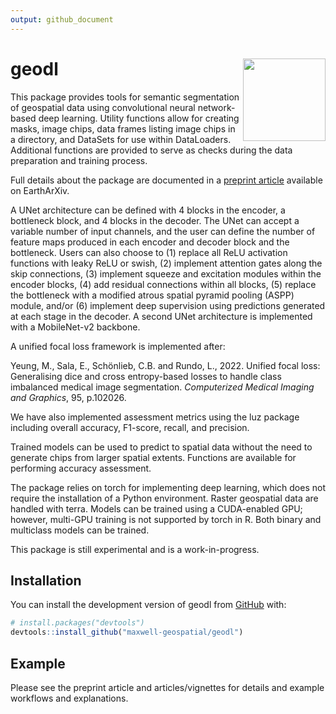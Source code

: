 ```yaml
---
output: github_document
---
```


<!-- README.md is generated from README.Rmd. Please edit that file -->

# geodl <img src="vignettes/figure/geodlHex.png" align="right" width="132" />

<!-- badges: start -->
<!-- badges: end -->

This package provides tools for semantic segmentation of geospatial data using convolutional neural network-based deep learning. Utility functions allow for creating masks, image chips, data frames listing image chips in a directory, and DataSets for use within DataLoaders. Additional functions are provided to serve as checks during the data preparation and training process. 

Full details about the package are documented in a [preprint article](https://doi.org/10.31223/X53M6T) available on EarthArXiv.

A UNet architecture can be defined with 4 blocks in the encoder, a bottleneck block, and 4 blocks in the decoder. The UNet can accept a variable number of input channels, and the user can define the number of feature maps produced in each encoder and decoder block and the bottleneck. Users can also choose to (1) replace all ReLU activation functions with leaky ReLU or swish, (2) implement attention gates along the skip connections, (3) implement squeeze and excitation modules within the encoder blocks, (4) add residual connections within all blocks, (5) replace the bottleneck with a modified atrous spatial pyramid pooling (ASPP) module, and/or (6) implement deep supervision using predictions generated at each stage in the decoder. A second UNet architecture is implemented with a MobileNet-v2 backbone. 

A unified focal loss framework is implemented after:

Yeung, M., Sala, E., Schönlieb, C.B. and Rundo, L., 2022. Unified focal loss: Generalising dice and cross entropy-based losses to handle class imbalanced medical image segmentation. *Computerized Medical Imaging and Graphics*, 95, p.102026.

We have also implemented assessment metrics using the luz package including overall accuracy, F1-score, recall, and precision. 

Trained models can be used to predict to spatial data without the need to generate chips from larger spatial extents. Functions are available for performing accuracy assessment. 

The package relies on torch for implementing deep learning, which does not require the installation of a Python environment. Raster geospatial data are handled with terra. Models can be trained using a CUDA-enabled GPU; however, multi-GPU training is not supported by torch in R. Both binary and multiclass models can be trained. 

This package is still experimental and is a work-in-progress. 

## Installation

You can install the development version of geodl from
[GitHub](https://github.com/) with:

``` r
# install.packages("devtools")
devtools::install_github("maxwell-geospatial/geodl")
```

## Example

Please see the preprint article and articles/vignettes for details and example workflows and explanations. 
